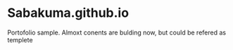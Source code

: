 # Sabakuma.github.io
Portofolio sample.
Almoxt conents are bulding now, but could be refered as templete
